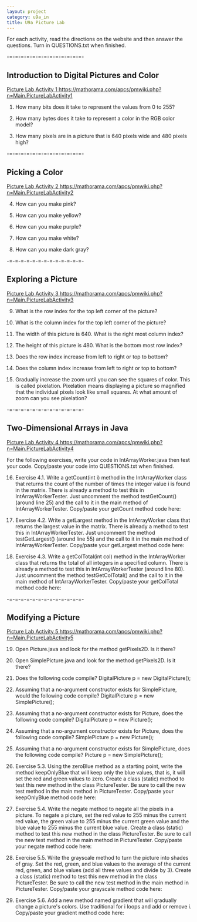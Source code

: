 ```yaml
---
layout: project
category: u9a_in
title: U9a Picture Lab
---
```


For each activity, read the directions on the website and then answer the questions. Turn in QUESTIONS.txt when finished.

-=-=-=-=-=-=-=-=-=-=-=-=-=-

## Introduction to Digital Pictures and Color

[ Picture Lab Activity 1 https://mathorama.com/apcs/pmwiki.php?n=Main.PictureLabActivity1 ]( https://mathorama.com/apcs/pmwiki.php?n=Main.PictureLabActivity1 ) 

1. How many bits does it take to represent the values from 0 to 255?

2. How many bytes does it take to represent a color in the RGB color model?

3. How many pixels are in a picture that is 640 pixels wide and 480 pixels high?

-=-=-=-=-=-=-=-=-=-=-=-=-=-

## Picking a Color

[ Picture Lab Activity 2 https://mathorama.com/apcs/pmwiki.php?n=Main.PictureLabActivity2 ]( https://mathorama.com/apcs/pmwiki.php?n=Main.PictureLabActivity2 ) 

4. How can you make pink?

5. How can you make yellow?

6. How can you make purple?

7. How can you make white?

8. How can you make dark gray?

-=-=-=-=-=-=-=-=-=-=-=-=-=-

## Exploring a Picture

[ Picture Lab Activity 3 https://mathorama.com/apcs/pmwiki.php?n=Main.PictureLabActivity3 ]( https://mathorama.com/apcs/pmwiki.php?n=Main.PictureLabActivity3 ) 

9. What is the row index for the top left corner of the picture?

10. What is the column index for the top left corner of the picture?

11. The width of this picture is 640. What is the right most column index?

12. The height of this picture is 480. What is the bottom most row index?

13. Does the row index increase from left to right or top to bottom?

14. Does the column index increase from left to right or top to bottom?

15. Gradually increase the zoom until you can see the squares of color. This is called pixelation. Pixelation means displaying a picture so magnified that the individual pixels look like small squares. At what amount of zoom can you see pixelation?

-=-=-=-=-=-=-=-=-=-=-=-=-=-

## Two-Dimensional Arrays in Java

[ Picture Lab Activity 4 https://mathorama.com/apcs/pmwiki.php?n=Main.PictureLabActivity4 ]( https://mathorama.com/apcs/pmwiki.php?n=Main.PictureLabActivity4 ) 

For the following exercises, write your code in IntArrayWorker.java then test your code. Copy/paste your code into QUESTIONS.txt when finished.

16. Exercise 4.1. Write a getCount(int i) method in the IntArrayWorker class that returns the count of the number of times the integer value i is found in the matrix. There is already a method to test this in IntArrayWorkerTester. Just uncomment the method testGetCount() (around line 25) and the call to it in the main method of IntArrayWorkerTester. Copy/paste your getCount method code here:


17. Exercise 4.2. Write a getLargest method in the IntArrayWorker class that returns the largest value in the matrix. There is already a method to test this in IntArrayWorkerTester. Just uncomment the method testGetLargest() (around line 55) and the call to it in the main method of IntArrayWorkerTester. Copy/paste your getLargest method code here:


18. Exercise 4.3. Write a getColTotal(int col) method in the IntArrayWorker class that returns the total of all integers in a specified column. There is already a method to test this in IntArrayWorkerTester (around line 80). Just uncomment the method testGetColTotal() and the call to it in the main method of IntArrayWorkerTester. Copy/paste your getColTotal method code here:


-=-=-=-=-=-=-=-=-=-=-=-=-=-

## Modifying a Picture

[ Picture Lab Activity 5 https://mathorama.com/apcs/pmwiki.php?n=Main.PictureLabActivity5 ]( https://mathorama.com/apcs/pmwiki.php?n=Main.PictureLabActivity5 ) 

19. Open Picture.java and look for the method getPixels2D. Is it there?

20. Open SimplePicture.java and look for the method getPixels2D. Is it there?

21. Does the following code compile? DigitalPicture p = new DigitalPicture();

22. Assuming that a no-argument constructor exists for SimplePicture, would the following code compile? DigitalPicture p = new SimplePicture();

23. Assuming that a no-argument constructor exists for Picture, does the following code compile? DigitalPicture p = new Picture();

24. Assuming that a no-argument constructor exists for Picture, does the following code compile? SimplePicture p = new Picture();

25. Assuming that a no-argument constructor exists for SimplePicture, does the following code compile? Picture p = new SimplePicture();


26. Exercise 5.3. Using the zeroBlue method as a starting point, write the method keepOnlyBlue that will keep only the blue values, that is, it will set the red and green values to zero. Create a class (static) method to test this new method in the class PictureTester. Be sure to call the new test method in the main method in PictureTester. Copy/paste your keepOnlyBlue method code here:


27. Exercise 5.4. Write the negate method to negate all the pixels in a picture. To negate a picture, set the red value to 255 minus the current red value, the green value to 255 minus the current green value and the blue value to 255 minus the current blue value. Create a class (static) method to test this new method in the class PictureTester. Be sure to call the new test method in the main method in PictureTester. Copy/paste your negate method code here:


28. Exercise 5.5. Write the grayscale method to turn the picture into shades of gray. Set the red, green, and blue values to the average of the current red, green, and blue values (add all three values and divide by 3). Create a class (static) method to test this new method in the class PictureTester. Be sure to call the new test method in the main method in PictureTester. Copy/paste your grayscale method code here:


29. Exercise 5.6. Add a new method named gradient that will gradually change a picture's colors. Use traditional for i loops and add or remove i. Copy/paste your gradient method code here:



